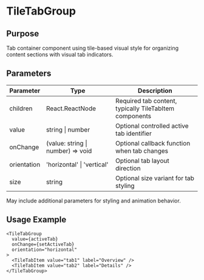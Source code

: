 # TileTabGroup

## Purpose
Tab container component using tile-based visual style for organizing content sections with visual tab indicators.

## Parameters

| Parameter | Type | Description |
|-----------|------|-------------|
| children | React.ReactNode | Required tab content, typically TileTabItem components |
| value | string \| number | Optional controlled active tab identifier |
| onChange | (value: string \| number) => void | Optional callback function when tab changes |
| orientation | 'horizontal' \| 'vertical' | Optional tab layout direction |
| size | string | Optional size variant for tab styling |

May include additional parameters for styling and animation behavior.

## Usage Example
```tsx
<TileTabGroup 
  value={activeTab}
  onChange={setActiveTab}
  orientation="horizontal"
>
  <TileTabItem value="tab1" label="Overview" />
  <TileTabItem value="tab2" label="Details" />
</TileTabGroup>
```